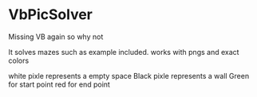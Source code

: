 # VbPicSolver
Missing VB again so why not 

It solves mazes such as example included. works with pngs and exact colors


white pixle represents a empty space
Black pixle represents a wall
Green for start point
red for end point

